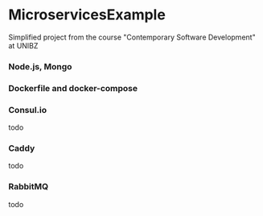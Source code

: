 # MicroservicesExample



Simplified project from the course "Contemporary Software Development" at UNIBZ


### Node.js, Mongo

### Dockerfile and docker-compose

### Consul.io 
todo

### Caddy 
todo

### RabbitMQ
todo